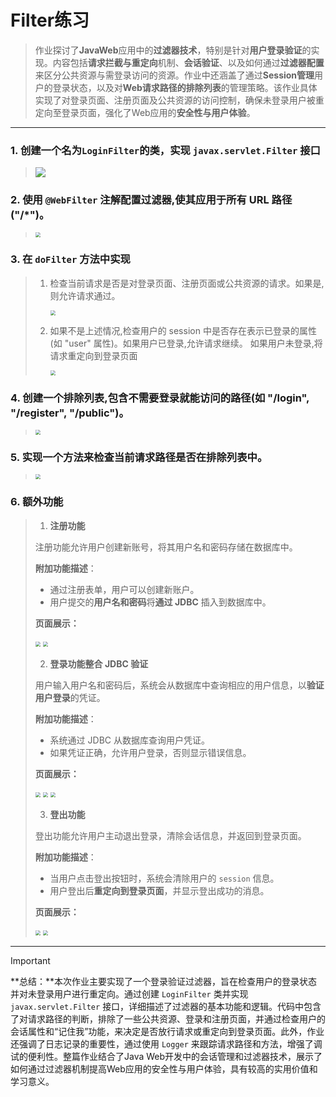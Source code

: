 # Filter练习

> 作业探讨了**JavaWeb**应用中的**过滤器技术**，特别是针对**用户登录验证**的实现。内容包括**请求拦截与重定向**机制、**会话验证**、以及如何通过**过滤器配置**来区分公共资源与需登录访问的资源。作业中还涵盖了通过**Session管理**用户的登录状态，以及对**Web请求路径的排除列表**的管理策略。该作业具体实现了对登录页面、注册页面及公共资源的访问控制，确保未登录用户被重定向至登录页面，强化了Web应用的**安全性与用户体验**。

------

### 1. 创建一个名为`LoginFilter`的类，实现 `javax.servlet.Filter` 接口

> ![](./img/6.png)

### 2. 使用 `@WebFilter` 注解配置过滤器,使其应用于所有 URL 路径 ("/*")。

> <img src="./img/1.png" style="zoom:50%;" />

### 3. 在 `doFilter` 方法中实现

> 1. 检查当前请求是否是对登录页面、注册页面或公共资源的请求。如果是,则允许请求通过。
>
>    <img src="./img/4.png" style="zoom:50%;" />
>
> 2. 如果不是上述情况,检查用户的 session 中是否存在表示已登录的属性(如 "user" 属性)。如果用户已登录,允许请求继续。 如果用户未登录,将请求重定向到登录页面
>    
>    <img src="./img/5.png" style="zoom:50%;" />
>

### 4. 创建一个排除列表,包含不需要登录就能访问的路径(如 "/login", "/register", "/public")。

> <img src="./img/2.png" style="zoom:50%;" />

### 5. 实现一个方法来检查当前请求路径是否在排除列表中。

> <img src="./img/3.png" style="zoom:50%;" />

### 6. 额外功能

> 1. **注册功能**
>
> 注册功能允许用户创建新账号，将其用户名和密码存储在数据库中。
>
> **附加功能描述**：
>
> - 通过注册表单，用户可以创建新账户。
> - 用户提交的**用户名和密码**将**通过 JDBC** 插入到数据库中。
>
> **页面展示：**
>
> <img src="./img/Register.png" style="zoom:50%;" />
>
> <img src="./img/database.png" style="zoom:50%;" />
>
> 2. **登录功能整合 JDBC 验证**
>
> 用户输入用户名和密码后，系统会从数据库中查询相应的用户信息，以**验证用户登录**的凭证。
>
> **附加功能描述**：
>
> - 系统通过 JDBC 从数据库查询用户凭证。
> - 如果凭证正确，允许用户登录，否则显示错误信息。
>
> **页面展示：**
>
> <img src="./img/login1.png" style="zoom:50%;" />
>
> <img src="./img/login2.png" style="zoom:50%;" />
>
> <img src="./img/login3.png" style="zoom:50%;" />
>
> 3. **登出功能**
>
> 登出功能允许用户主动退出登录，清除会话信息，并返回到登录页面。
>
> **附加功能描述**：
>
> - 当用户点击登出按钮时，系统会清除用户的 `session` 信息。
> - 用户登出后**重定向到登录页面**，并显示登出成功的消息。
>
> **页面展示：**
>
> <img src="./img/login4.png" style="zoom:50%;" />
>
> <img src="./img/login5.png" style="zoom:50%;" />

------

> [!IMPORTANT]
>
> **总结：**本次作业主要实现了一个登录验证过滤器，旨在检查用户的登录状态并对未登录用户进行重定向。通过创建 `LoginFilter` 类并实现 `javax.servlet.Filter` 接口，详细描述了过滤器的基本功能和逻辑。代码中包含了对请求路径的判断，排除了一些公共资源、登录和注册页面，并通过检查用户的会话属性和“记住我”功能，来决定是否放行请求或重定向到登录页面。此外，作业还强调了日志记录的重要性，通过使用 `Logger` 来跟踪请求路径和方法，增强了调试的便利性。整篇作业结合了Java Web开发中的会话管理和过滤器技术，展示了如何通过过滤器机制提高Web应用的安全性与用户体验，具有较高的实用价值和学习意义。

